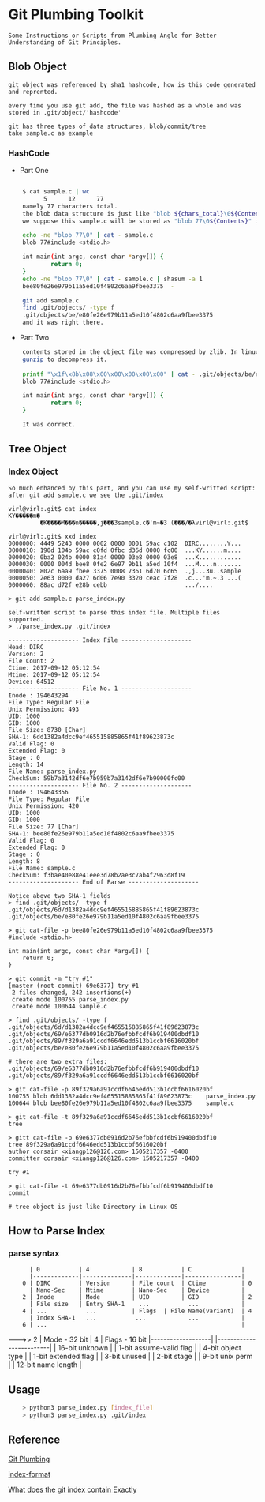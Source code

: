 # Git Plumbing Toolkit
    Some Instructions or Scripts from Plumbing Angle for Better Understanding of Git Principles.

## Blob Object
    git object was referenced by sha1 hashcode, how is this code generated and reprented.

    every time you use git add, the file was hashed as a whole and was stored in .git/object/'hashcode'

    git has three types of data structures, blob/commit/tree
    take sample.c as example

### HashCode

* Part One 
``` bash

    $ cat sample.c | wc
          5      12      77
    namely 77 characters total. 
    the blob data structure is just like "blob ${chars_total}\0${Contents}"
    we suppose this sample.c will be stored as "blob 77\0${Contents}" in a object file.

    echo -ne "blob 77\0" | cat - sample.c
    blob 77#include <stdio.h>

    int main(int argc, const char *argv[]) {
            return 0;
    }
    echo -ne "blob 77\0" | cat - sample.c | shasum -a 1
    bee80fe26e979b11a5ed10f4802c6aa9fbee3375  -

    git add sample.c
    find .git/objects/ -type f
    .git/objects/be/e80fe26e979b11a5ed10f4802c6aa9fbee3375
    and it was right there.

```
* Part Two
```bash
    contents stored in the object file was compressed by zlib. In linux we can use 
    gunzip to decompress it.
    
    printf "\x1f\x8b\x08\x00\x00\x00\x00\x00" | cat - .git/objects/be/e80fe26e979b11a5ed10f4802c6aa9fbee3375 | gzip -d 2>/dev/null
    blob 77#include <stdio.h>

    int main(int argc, const char *argv[]) {
            return 0;
    }

    It was correct.

```

## Tree Object

### Index Object
    So much enhanced by this part, and you can use my self-writted script: 
    after git add sample.c we see the .git/index

    virl@virl:.git$ cat index
    KY�����m�
             �K����M���n�����,j���3sample.c�'m~�3 (���/�λvirl@virl:.git$

    virl@virl:.git$ xxd index
    0000000: 4449 5243 0000 0002 0000 0001 59ac c102  DIRC........Y...
    0000010: 190d 104b 59ac c0fd 0fbc d36d 0000 fc00  ...KY......m....
    0000020: 0ba2 024b 0000 81a4 0000 03e8 0000 03e8  ...K............
    0000030: 0000 004d bee8 0fe2 6e97 9b11 a5ed 10f4  ...M....n.......
    0000040: 802c 6aa9 fbee 3375 0008 7361 6d70 6c65  .,j...3u..sample
    0000050: 2e63 0000 da27 6d06 7e90 3320 ceac 7f28  .c...'m.~.3 ...(
    0000060: 88ac d72f e28b cebb                      .../....

    > git add sample.c parse_index.py
    
    self-written script to parse this index file. Multiple files supported.
    > ./parse_index.py .git/index

    -------------------- Index File --------------------
    Head: DIRC
    Version: 2
    File Count: 2
    Ctime: 2017-09-12 05:12:54
    Mtime: 2017-09-12 05:12:54
    Device: 64512
    -------------------- File No. 1 --------------------
    Inode : 194643294
    File Type: Regular File
    Unix Permission: 493
    UID: 1000
    GID: 1000
    File Size: 8730 [Char]
    SHA-1: 6dd1382a4dcc9ef465515885865f41f89623873c
    Valid Flag: 0
    Extended Flag: 0
    Stage : 0
    Length: 14
    File Name: parse_index.py
    CheckSum: 59b7a3142df6e7b959b7a3142df6e7b90000fc00
    -------------------- File No. 2 --------------------
    Inode : 194643356
    File Type: Regular File
    Unix Permission: 420
    UID: 1000
    GID: 1000
    File Size: 77 [Char]
    SHA-1: bee80fe26e979b11a5ed10f4802c6aa9fbee3375
    Valid Flag: 0
    Extended Flag: 0
    Stage : 0
    Length: 8
    File Name: sample.c
    CheckSum: f3bae40e88e41eee3d78b2ae3c7ab4f2963d8f19
    -------------------- End of Parse --------------------
    
    Notice above two SHA-1 fields
    > find .git/objects/ -type f
    .git/objects/6d/d1382a4dcc9ef465515885865f41f89623873c
    .git/objects/be/e80fe26e979b11a5ed10f4802c6aa9fbee3375
    
    > git cat-file -p bee80fe26e979b11a5ed10f4802c6aa9fbee3375
    #include <stdio.h>
    
    int main(int argc, const char *argv[]) {
        return 0;
    }
    
    > git commit -m "try #1"
    [master (root-commit) 69e6377] try #1
     2 files changed, 242 insertions(+)
     create mode 100755 parse_index.py
     create mode 100644 sample.c
    
    > find .git/objects/ -type f
    .git/objects/6d/d1382a4dcc9ef465515885865f41f89623873c
    .git/objects/69/e6377db0916d2b76efbbfcdf6b919400dbdf10
    .git/objects/89/f329a6a91ccdf6646edd513b1ccbf6616020bf
    .git/objects/be/e80fe26e979b11a5ed10f4802c6aa9fbee3375
    
    # there are two extra files:
    .git/objects/69/e6377db0916d2b76efbbfcdf6b919400dbdf10
    .git/objects/89/f329a6a91ccdf6646edd513b1ccbf6616020bf
    
    > git cat-file -p 89f329a6a91ccdf6646edd513b1ccbf6616020bf
    100755 blob 6dd1382a4dcc9ef465515885865f41f89623873c    parse_index.py
    100644 blob bee80fe26e979b11a5ed10f4802c6aa9fbee3375    sample.c
    
    > git cat-file -t 89f329a6a91ccdf6646edd513b1ccbf6616020bf
    tree
    
    > gitt cat-file -p 69e6377db0916d2b76efbbfcdf6b919400dbdf10
    tree 89f329a6a91ccdf6646edd513b1ccbf6616020bf
    author corsair <xiangp126@126.com> 1505217357 -0400
    committer corsair <xiangp126@126.com> 1505217357 -0400
    
    try #1
    
    > git cat-file -t 69e6377db0916d2b76efbbfcdf6b919400dbdf10
    commit
    
    # tree object is just like Directory in Linux OS

## How to Parse Index
### parse syntax

          | 0           | 4            | 8           | C              |
          |-------------|--------------|-------------|----------------|
        0 | DIRC        | Version      | File count  | Ctime          | 0
          | Nano-Sec    | Mtime        | Nano-Sec    | Device         |
        2 | Inode       | Mode         | UID         | GID            | 2
          | File size   | Entry SHA-1    ...           ...            |
        4 | ...           ...          | Flags  | File Name(variant)  | 4
          | Index SHA-1   ...           ...            ...            |
        6 | ...                                                       |

   --->>
        2 | Mode - 32 bit     |      4 | Flags - 16 bit
          |-------------------|        |-------------------------|
          | 16-bit unknown    |        | 1-bit assume-valid flag |
          | 4-bit object type |        | 1-bit extended flag     |
          | 3-bit unused      |        | 2-bit stage             |
          | 9-bit unix perm   |        | 12-bit name length      |

## Usage

```bash    
    > python3 parse_index.py [index_file]
    > python3 parse_index.py .git/index

```    

## Reference 

[Git Plumbing](http://git.oschina.net/progit/9-Git-%E5%86%85%E9%83%A8%E5%8E%9F%E7%90%86.html)

[index-format](https://github.com/git/git/blob/master/Documentation/technical/index-format.txt)

[What does the git index contain Exactly](https://stackoverflow.com/questions/4084921/what-does-the-git-index-contain-exactly/4086986#4086986)

